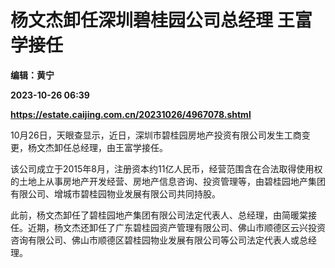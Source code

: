# 杨文杰卸任深圳碧桂园公司总经理 王富学接任
**编辑：黄宁**

**2023-10-26 06:39**

**https://estate.caijing.com.cn/20231026/4967078.shtml**

10月26日，天眼查显示，近日，深圳市碧桂园房地产投资有限公司发生工商变更，杨文杰卸任总经理，由王富学接任。

该公司成立于2015年8月，注册资本约11亿人民币，经营范围含在合法取得使用权的土地上从事房地产开发经营、房地产信息咨询、投资管理等，由碧桂园地产集团有限公司、增城市碧桂园物业发展有限公司共同持股。

此前，杨文杰卸任了碧桂园地产集团有限公司法定代表人、总经理，由简暖棠接任。近期，杨文杰还卸任了广东碧桂园资产管理有限公司、佛山市顺德区云兴投资咨询有限公司、佛山市顺德区碧桂园物业发展有限公司等公司法定代表人或总经理。